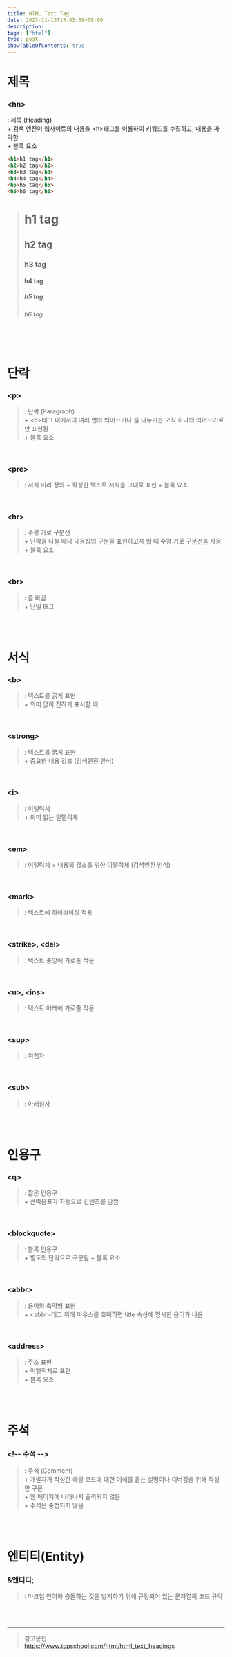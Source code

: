 ```yaml
---
title: HTML Text Tag
date: 2023-11-13T15:43:39+09:00 
description: 
tags: ["html"]
type: post
showTableOfContents: true
---
```


# 제목
### \<hn>
: 제목 (Heading)  
\+ 검색 엔진이 웹사이트의 내용을 \<h>태그를 이룔하여 키워드를 수집하고, 내용을 파악함  
\+ 블록 요소
``` HTML
<h1>h1 tag</h1>
<h2>h2 tag</h2>
<h3>h3 tag</h3>
<h4>h4 tag</h4>
<h5>h5 tag</h5>
<h6>h6 tag</h6>
```
><h1>h1 tag</h1>
><h2>h2 tag</h2>
><h3>h3 tag</h3>
><h4>h4 tag</h4>
><h5>h5 tag</h5>
><h6>h6 tag</h6>  

<br/>  
<br/>  


# 단락
### \<p>
>: 단락 (Paragraph)  
>\+ \<p>태그 내에서의 여러 번의 띄어쓰기나 줄 나누기는 오직 하나의 띄어쓰기로만 표현됨  
>\+ 블록 요소  

<br/> 

### \<pre>
>: 서식 미리 정의 
>\+ 작성한 텍스트 서식을 그대로 표현
>\+ 블록 요소  

<br/> 

### \<hr>
>: 수평 가로 구분선  
>\+ 단락을 나눌 때나 내용상의 구분을 표현하고자 할 때 수평 가로 구분선을 사용
>\+ 블록 요소  

<br/> 

### \<br>
>: 줄 바꿈   
>\+ 단일 태그   

<br/> 
<br/> 


# 서식
### \<b>
>: 텍스트를 굵게 표현  
>\+ 의미 없이 진하게 표시할 때

<br/> 

### \<strong>
>: 텍스트를 굵게 표현  
>\+ 중요한 내용 강조 (검색엔진 인식)

<br/> 

### \<i>
>: 이탤릭체  
>\+ 의미 없는 일탤릭체 

<br/> 

### \<em>
>: 이탤릭체
>\+ 내용의 강조를 위한 이탤릭체 (검색엔진 인식)

<br/> 

### \<mark>
>: 텍스트에 하이라이팅 적용  

<br/> 

### \<strike>, \<del>
>: 텍스트 중앙에 가로줄 적용  

<br/> 

### \<u>, \<ins>
>: 텍스트 아래에 가로줄 적용    

<br/> 

### \<sup>
>: 위첨자   

<br/> 

### \<sub>
>: 아래첨자   

<br/> 
<br/> 


# 인용구
### \<q>
>: 짧은 인용구  
>\+ 큰따옴표가 자동으로 컨텐츠를 감쌈  

<br/> 

### \<blockquote>
>: 블록 인용구  
>\+ 별도의 단락으로 구분됨 
>\+ 블록 요소 

<br/> 

### \<abbr>
>: 용어의 축약형 표현   
>\+ \<abbr>태그 위에 마우스를 호버하면 title 속성에 명시한 용어가 나옴

<br/> 

### \<address>
>: 주소 표현   
>\+ 이탤릭체로 표현  
>\+ 블록 요소 

<br/> 
<br/> 


# 주석
### \<!-- 주석 -->
>: 주석 (Comment)  
>\+ 개발자가 작성한 해당 코드에 대한 이해를 돕는 설명이나 디버깅을 위해 작성한 구문  
>\+ 웹 페이지에 나타나지 출력되지 않음  
>\+ 주석은 중첩되지 않음

<br/> 
<br/> 


# 엔티티(Entity)
### \&엔티티;
>: 마크업 언어와 충돌하는 것을 방지하기 위해 규정되어 있는 문자열의 코드 규약  

<br/>
<br/> 



<hr/>  

>참고문헌  
>https://www.tcpschool.com/html/html_text_headings
